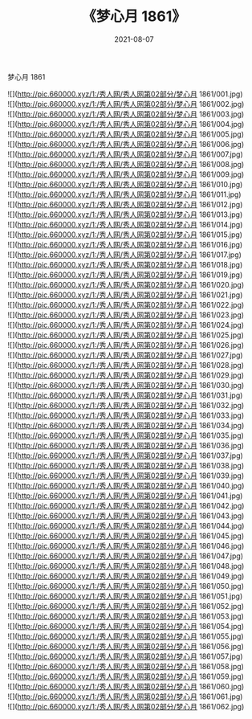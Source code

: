 ﻿---
layout: post
title:  《梦心月 1861》
date:   2021-08-07
img: http://pic.660000.xyz/1:/秀人网/秀人网第02部分/梦心月 1861/000.jpg
categories: [美女, 清纯, 唯美]
---

梦心月 1861

  ![](http://pic.660000.xyz/1:/秀人网/秀人网第02部分/梦心月 1861/001.jpg) <br> ![](http://pic.660000.xyz/1:/秀人网/秀人网第02部分/梦心月 1861/002.jpg) <br> ![](http://pic.660000.xyz/1:/秀人网/秀人网第02部分/梦心月 1861/003.jpg) <br> ![](http://pic.660000.xyz/1:/秀人网/秀人网第02部分/梦心月 1861/004.jpg) <br> ![](http://pic.660000.xyz/1:/秀人网/秀人网第02部分/梦心月 1861/005.jpg) <br> ![](http://pic.660000.xyz/1:/秀人网/秀人网第02部分/梦心月 1861/006.jpg) <br> ![](http://pic.660000.xyz/1:/秀人网/秀人网第02部分/梦心月 1861/007.jpg) <br> ![](http://pic.660000.xyz/1:/秀人网/秀人网第02部分/梦心月 1861/008.jpg) <br> ![](http://pic.660000.xyz/1:/秀人网/秀人网第02部分/梦心月 1861/009.jpg) <br> ![](http://pic.660000.xyz/1:/秀人网/秀人网第02部分/梦心月 1861/010.jpg) <br> ![](http://pic.660000.xyz/1:/秀人网/秀人网第02部分/梦心月 1861/011.jpg) <br> ![](http://pic.660000.xyz/1:/秀人网/秀人网第02部分/梦心月 1861/012.jpg) <br> ![](http://pic.660000.xyz/1:/秀人网/秀人网第02部分/梦心月 1861/013.jpg) <br> ![](http://pic.660000.xyz/1:/秀人网/秀人网第02部分/梦心月 1861/014.jpg) <br> ![](http://pic.660000.xyz/1:/秀人网/秀人网第02部分/梦心月 1861/015.jpg) <br> ![](http://pic.660000.xyz/1:/秀人网/秀人网第02部分/梦心月 1861/016.jpg) <br> ![](http://pic.660000.xyz/1:/秀人网/秀人网第02部分/梦心月 1861/017.jpg) <br> ![](http://pic.660000.xyz/1:/秀人网/秀人网第02部分/梦心月 1861/018.jpg) <br> ![](http://pic.660000.xyz/1:/秀人网/秀人网第02部分/梦心月 1861/019.jpg) <br> ![](http://pic.660000.xyz/1:/秀人网/秀人网第02部分/梦心月 1861/020.jpg) <br> ![](http://pic.660000.xyz/1:/秀人网/秀人网第02部分/梦心月 1861/021.jpg) <br> ![](http://pic.660000.xyz/1:/秀人网/秀人网第02部分/梦心月 1861/022.jpg) <br> ![](http://pic.660000.xyz/1:/秀人网/秀人网第02部分/梦心月 1861/023.jpg) <br> ![](http://pic.660000.xyz/1:/秀人网/秀人网第02部分/梦心月 1861/024.jpg) <br> ![](http://pic.660000.xyz/1:/秀人网/秀人网第02部分/梦心月 1861/025.jpg) <br> ![](http://pic.660000.xyz/1:/秀人网/秀人网第02部分/梦心月 1861/026.jpg) <br> ![](http://pic.660000.xyz/1:/秀人网/秀人网第02部分/梦心月 1861/027.jpg) <br> ![](http://pic.660000.xyz/1:/秀人网/秀人网第02部分/梦心月 1861/028.jpg) <br> ![](http://pic.660000.xyz/1:/秀人网/秀人网第02部分/梦心月 1861/029.jpg) <br> ![](http://pic.660000.xyz/1:/秀人网/秀人网第02部分/梦心月 1861/030.jpg) <br> ![](http://pic.660000.xyz/1:/秀人网/秀人网第02部分/梦心月 1861/031.jpg) <br> ![](http://pic.660000.xyz/1:/秀人网/秀人网第02部分/梦心月 1861/032.jpg) <br> ![](http://pic.660000.xyz/1:/秀人网/秀人网第02部分/梦心月 1861/033.jpg) <br> ![](http://pic.660000.xyz/1:/秀人网/秀人网第02部分/梦心月 1861/034.jpg) <br> ![](http://pic.660000.xyz/1:/秀人网/秀人网第02部分/梦心月 1861/035.jpg) <br> ![](http://pic.660000.xyz/1:/秀人网/秀人网第02部分/梦心月 1861/036.jpg) <br> ![](http://pic.660000.xyz/1:/秀人网/秀人网第02部分/梦心月 1861/037.jpg) <br> ![](http://pic.660000.xyz/1:/秀人网/秀人网第02部分/梦心月 1861/038.jpg) <br> ![](http://pic.660000.xyz/1:/秀人网/秀人网第02部分/梦心月 1861/039.jpg) <br> ![](http://pic.660000.xyz/1:/秀人网/秀人网第02部分/梦心月 1861/040.jpg) <br> ![](http://pic.660000.xyz/1:/秀人网/秀人网第02部分/梦心月 1861/041.jpg) <br> ![](http://pic.660000.xyz/1:/秀人网/秀人网第02部分/梦心月 1861/042.jpg) <br> ![](http://pic.660000.xyz/1:/秀人网/秀人网第02部分/梦心月 1861/043.jpg) <br> ![](http://pic.660000.xyz/1:/秀人网/秀人网第02部分/梦心月 1861/044.jpg) <br> ![](http://pic.660000.xyz/1:/秀人网/秀人网第02部分/梦心月 1861/045.jpg) <br> ![](http://pic.660000.xyz/1:/秀人网/秀人网第02部分/梦心月 1861/046.jpg) <br> ![](http://pic.660000.xyz/1:/秀人网/秀人网第02部分/梦心月 1861/047.jpg) <br> ![](http://pic.660000.xyz/1:/秀人网/秀人网第02部分/梦心月 1861/048.jpg) <br> ![](http://pic.660000.xyz/1:/秀人网/秀人网第02部分/梦心月 1861/049.jpg) <br> ![](http://pic.660000.xyz/1:/秀人网/秀人网第02部分/梦心月 1861/050.jpg) <br> ![](http://pic.660000.xyz/1:/秀人网/秀人网第02部分/梦心月 1861/051.jpg) <br> ![](http://pic.660000.xyz/1:/秀人网/秀人网第02部分/梦心月 1861/052.jpg) <br> ![](http://pic.660000.xyz/1:/秀人网/秀人网第02部分/梦心月 1861/053.jpg) <br> ![](http://pic.660000.xyz/1:/秀人网/秀人网第02部分/梦心月 1861/054.jpg) <br> ![](http://pic.660000.xyz/1:/秀人网/秀人网第02部分/梦心月 1861/055.jpg) <br> ![](http://pic.660000.xyz/1:/秀人网/秀人网第02部分/梦心月 1861/056.jpg) <br> ![](http://pic.660000.xyz/1:/秀人网/秀人网第02部分/梦心月 1861/057.jpg) <br> ![](http://pic.660000.xyz/1:/秀人网/秀人网第02部分/梦心月 1861/058.jpg) <br> ![](http://pic.660000.xyz/1:/秀人网/秀人网第02部分/梦心月 1861/059.jpg) <br> ![](http://pic.660000.xyz/1:/秀人网/秀人网第02部分/梦心月 1861/060.jpg) <br> ![](http://pic.660000.xyz/1:/秀人网/秀人网第02部分/梦心月 1861/061.jpg) <br> ![](http://pic.660000.xyz/1:/秀人网/秀人网第02部分/梦心月 1861/062.jpg) <br>